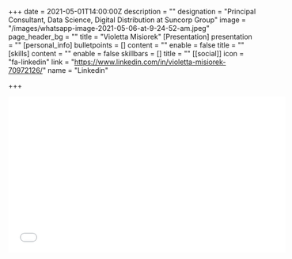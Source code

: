 +++
date = 2021-05-01T14:00:00Z
description = ""
designation = "Principal Consultant, Data Science, Digital Distribution at Suncorp Group"
image = "/images/whatsapp-image-2021-05-06-at-9-24-52-am.jpeg"
page_header_bg = ""
title = "Violetta Misiorek"
[Presentation]
presentation = ""
[personal_info]
bulletpoints = []
content = ""
enable = false
title = ""
[skills]
content = ""
enable = false
skillbars = []
title = ""
[[social]]
icon = "fa-linkedin"
link = "https://www.linkedin.com/in/violetta-misiorek-70972126/"
name = "Linkedin"

+++
<iframe width="560" height="315" src="[https://www.youtube.com/embed/bQjhw0_7jiQ?controls=0](https://www.youtube.com/embed/bQjhw0_7jiQ?controls=0 "https://www.youtube.com/embed/bQjhw0_7jiQ?controls=0")" title="YouTube video player" frameborder="0" allow="accelerometer; autoplay; clipboard-write; encrypted-media; gyroscope; picture-in-picture" allowfullscreen></iframe>